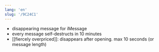 ```yaml
---
lang: 'en'
slug: '/9C24C1'
---
```


- disappearing message for iMessage
- every message self-destructs in 10 minutes
- [[fiercely overpriced]]: disappears after opening. max 10 seconds (or message length)

